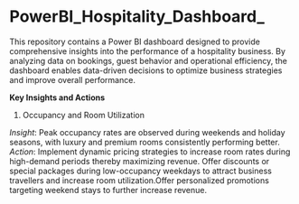 # PowerBI_Hospitality_Dashboard_

This repository contains a Power BI dashboard designed to provide comprehensive insights into the performance of a hospitality business. By analyzing data on bookings, guest behavior and operational efficiency, the dashboard enables data-driven decisions to optimize business strategies and improve overall performance.

**Key Insights and Actions**
1. Occupancy and Room Utilization

_Insight_: Peak occupancy rates are observed during weekends and holiday seasons, with luxury and premium rooms consistently performing better.
_Action_: Implement dynamic pricing strategies to increase room rates during high-demand periods thereby maximizing revenue. Offer discounts or special packages during low-occupancy weekdays to attract business travellers and increase room utilization.Offer personalized promotions targeting weekend stays to further increase revenue.

